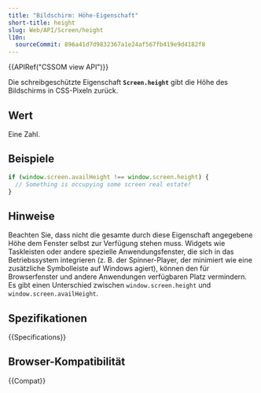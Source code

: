 ```yaml
---
title: "Bildschirm: Höhe-Eigenschaft"
short-title: height
slug: Web/API/Screen/height
l10n:
  sourceCommit: 896a41d7d9832367a1e24af567fb419e9d4182f8
---
```


{{APIRef("CSSOM view API")}}

Die schreibgeschützte Eigenschaft **`Screen.height`** gibt die Höhe des Bildschirms in CSS-Pixeln zurück.

## Wert

Eine Zahl.

## Beispiele

```js
if (window.screen.availHeight !== window.screen.height) {
  // Something is occupying some screen real estate!
}
```

## Hinweise

Beachten Sie, dass nicht die gesamte durch diese Eigenschaft angegebene Höhe dem Fenster selbst zur Verfügung stehen muss. Widgets wie Taskleisten oder andere spezielle Anwendungsfenster, die sich in das Betriebssystem integrieren (z. B. der Spinner-Player, der minimiert wie eine zusätzliche Symbolleiste auf Windows agiert), können den für Browserfenster und andere Anwendungen verfügbaren Platz vermindern. Es gibt einen Unterschied zwischen `window.screen.height` und `window.screen.availHeight`.

## Spezifikationen

{{Specifications}}

## Browser-Kompatibilität

{{Compat}}
